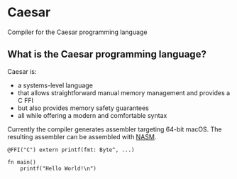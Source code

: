 # Caesar
Compiler for the Caesar programming language

## What is the Caesar programming language?
Caesar is:
- a systems-level language
- that allows straightforward manual memory management and provides a C FFI
- but also provides memory safety guarantees
- all while offering a modern and comfortable syntax

Currently the compiler generates assembler targeting 64-bit macOS.
The resulting assembler can be assembled with [NASM](https://www.nasm.us/).

	@FFI("C") extern printf(fmt: Byte^, ...)
	
	fn main()
		printf("Hello World!\n")